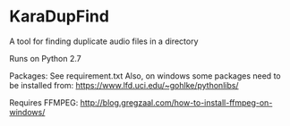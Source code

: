 # KaraDupFind
A tool for finding duplicate audio files in a directory

Runs on Python 2.7

Packages:
See requirement.txt
Also, on windows some packages need to be installed from:
https://www.lfd.uci.edu/~gohlke/pythonlibs/

Requires FFMPEG:
http://blog.gregzaal.com/how-to-install-ffmpeg-on-windows/
